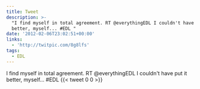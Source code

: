 ```yaml
---
title: Tweet
description: >-
  "I find myself in total agreement. RT @everythingEDL I couldn't have put it
  better, myself... #EDL "
date: '2012-02-06T23:02:51+00:00'
links:
  - 'http://twitpic.com/8g8lfs'
tags:
  - EDL
---
```

I find myself in total agreement. RT @everythingEDL I couldn't have put it better, myself... #EDL 
      {{< tweet 0 0 >}}
    
